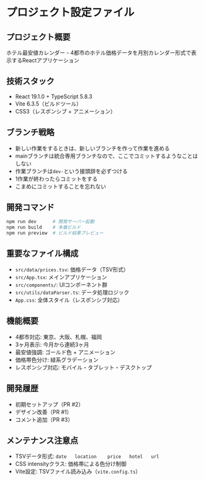 # プロジェクト設定ファイル

## プロジェクト概要
ホテル最安値カレンダー - 4都市のホテル価格データを月別カレンダー形式で表示するReactアプリケーション

## 技術スタック
- React 19.1.0 + TypeScript 5.8.3
- Vite 6.3.5（ビルドツール）
- CSS3（レスポンシブ + アニメーション）

## ブランチ戦略
- 新しい作業をするときは、新しいブランチを作って作業を進める
- mainブランチは統合専用ブランチなので、ここでコミットするようなことはしない
- 作業ブランチは`dev-`という接頭辞を必ずつける
- 1作業が終わったらコミットをする
- こまめにコミットすることを忘れない

## 開発コマンド
```bash
npm run dev      # 開発サーバー起動
npm run build    # 本番ビルド
npm run preview  # ビルド結果プレビュー
```

## 重要なファイル構成
- `src/data/prices.tsv`: 価格データ（TSV形式）
- `src/App.tsx`: メインアプリケーション
- `src/components/`: UIコンポーネント群
- `src/utils/dataParser.ts`: データ処理ロジック
- `App.css`: 全体スタイル（レスポンシブ対応）

## 機能概要
- 4都市対応: 東京、大阪、札幌、福岡
- 3ヶ月表示: 今月から連続3ヶ月
- 最安値強調: ゴールド色 + アニメーション
- 価格帯色分け: 緑系グラデーション
- レスポンシブ対応: モバイル・タブレット・デスクトップ

## 開発履歴
- 初期セットアップ（PR #2）
- デザイン改善（PR #1）  
- コメント追加（PR #3）

## メンテナンス注意点
- TSVデータ形式: `date	location	price	hotel	url`
- CSS intensityクラス: 価格帯による色分け制御
- Vite設定: TSVファイル読み込み（`vite.config.ts`）
